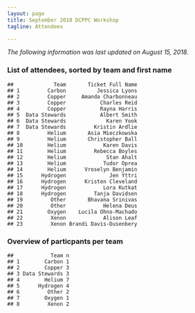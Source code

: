 ```yaml
---
layout: page
title: September 2018 DCPPC Workshop 
tagline: Attendees

---
```


*The following information was last updated on August 15, 2018.*

### List of attendees, sorted by team and first name

    ##             Team       Ticket Full Name
    ## 1         Carbon          Jessica Lyons
    ## 2         Copper     Amanda Charbonneau
    ## 3         Copper           Charles Reid
    ## 4         Copper           Rayna Harris
    ## 5  Data Stewards           Albert Smith
    ## 6  Data Stewards             Karen Yook
    ## 7  Data Stewards         Kristin Ardlie
    ## 8         Helium       Asia Mieczkowska
    ## 9         Helium       Christopher Ball
    ## 10        Helium            Karen Davis
    ## 11        Helium         Rebecca Boyles
    ## 12        Helium             Stan Ahalt
    ## 13        Helium            Tudor Oprea
    ## 14        Helium      Vroselyn Benjamin
    ## 15      Hydrogen              Jen Yttri
    ## 16      Hydrogen      Kristen Cleveland
    ## 17      Hydrogen            Lora Kutkat
    ## 18      Hydrogen         Tanja Davidsen
    ## 19         Other       Bhavana Srinivas
    ## 20         Other            Helena Deus
    ## 21        Oxygen    Lucila Ohno-Machado
    ## 22         Xenon            Alison Leaf
    ## 23         Xenon Brandi Davis-Dusenbery

### Overview of particpants per team

    ##            Team n
    ## 1        Carbon 1
    ## 2        Copper 3
    ## 3 Data Stewards 3
    ## 4        Helium 7
    ## 5      Hydrogen 4
    ## 6         Other 2
    ## 7        Oxygen 1
    ## 8         Xenon 2